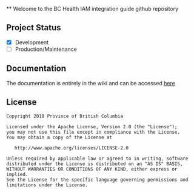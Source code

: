 ** Welcome to the  BC Health IAM integration guide github repository
## Project Status
- [x] Development
- [ ] Production/Maintenance

## Documentation
The documentation is entirely in the wiki and can be accessed [here](https://github.com/bcgov/bcmoh-iam-integration-guide/wiki)


## License
<!--- Example below, modify accordingly --->
    Copyright 2018 Province of British Columbia

    Licensed under the Apache License, Version 2.0 (the "License");
    you may not use this file except in compliance with the License.
    You may obtain a copy of the License at

       http://www.apache.org/licenses/LICENSE-2.0

    Unless required by applicable law or agreed to in writing, software
    distributed under the License is distributed on an "AS IS" BASIS,
    WITHOUT WARRANTIES OR CONDITIONS OF ANY KIND, either express or implied.
    See the License for the specific language governing permissions and
    limitations under the License.
